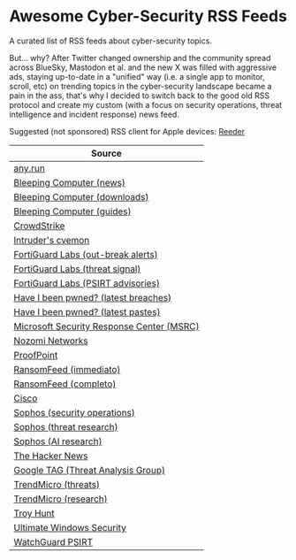 # Awesome Cyber-Security RSS Feeds
A curated list of RSS feeds about cyber-security topics.

But... why? After Twitter changed ownership and the community spread across BlueSky, Mastodon et al. and the new X was filled with aggressive ads, staying up-to-date in a "unified" way (i.e. a single app to monitor, scroll, etc) on trending topics in the cyber-security landscape became a pain in the ass, that's why I decided to switch back to the good old RSS protocol and create my custom (with a focus on security operations, threat intelligence and incident response) news feed.

Suggested (not sponsored) RSS client for Apple devices: [Reeder](https://reederapp.com/)

| Source |
|--------|
| [any.run](https://feeds.feedburner.com/anyrun) |
| [Bleeping Computer (news)](https://www.bleepingcomputer.com/feed/) |
| [Bleeping Computer (downloads)](https://www.bleepingcomputer.com/download/feed/) |
| [Bleeping Computer (guides)](https://www.bleepingcomputer.com/virus-removal/feed/) |
| [CrowdStrike](https://www.crowdstrike.com/en-us/blog/feed) |
| [Intruder's cvemon](https://cvemon.intruder.io/rss/cvetrends/latest) |
| [FortiGuard Labs (out-break alerts)](https://filestore.fortinet.com/fortiguard/rss/outbreakalert.xml) |
| [FortiGuard Labs (threat signal)](https://filestore.fortinet.com/fortiguard/rss/threatsignal.xml) |
| [FortiGuard Labs (PSIRT advisories)](https://filestore.fortinet.com/fortiguard/rss/ir.xml) |
| [Have I been pwned? (latest breaches)](http://feeds.feedburner.com/HaveIBeenPwnedLatestBreaches) |
| [Have I been pwned? (latest pastes)](http://feeds.feedburner.com/HaveIBeenPwnedLatestPastes) |
| [Microsoft Security Response Center (MSRC)](https://msrc.microsoft.com/blog/feed) |
| [Nozomi Networks](https://security.nozominetworks.com/rss.xml) |
| [ProofPoint](https://www.proofpoint.com/us/rss-feeds/blog-feed.xml) |
| [RansomFeed (immediato)](https://www.ransomfeed.it/rss.php) |
| [RansomFeed (completo)](https://www.ransomfeed.it/rss-complete.php) |
| [Cisco](https://newsroom.cisco.com/c/services/i/servlets/newsroom/rssfeed.json?feed=security) |
| [Sophos (security operations)](https://news.sophos.com/en-us/category/security-operations/feed) |
| [Sophos (threat research)](https://news.sophos.com/en-us/category/threat-research/feed) |
| [Sophos (AI research) ](https://news.sophos.com/en-us/category/ai-research/feed) |
| [The Hacker News](https://feeds.feedburner.com/TheHackersNews) |
| [Google TAG (Threat Analysis Group)](https://blog.google/threat-analysis-group/rss) |
| [TrendMicro (threats)](https://newsroom.trendmicro.com/cyberthreat?pagetemplate=rss) |
| [TrendMicro (research)](https://newsroom.trendmicro.com/news-releases?pagetemplate=rss&category=787) |
| [Troy Hunt](https://www.troyhunt.com/rss/) |
| [Ultimate Windows Security](https://www.ultimatewindowssecurity.com/blog/default.aspx?m=rss) |
| [WatchGuard PSIRT](https://www.watchguard.com/wgrd-psirt/advisories.xml) |